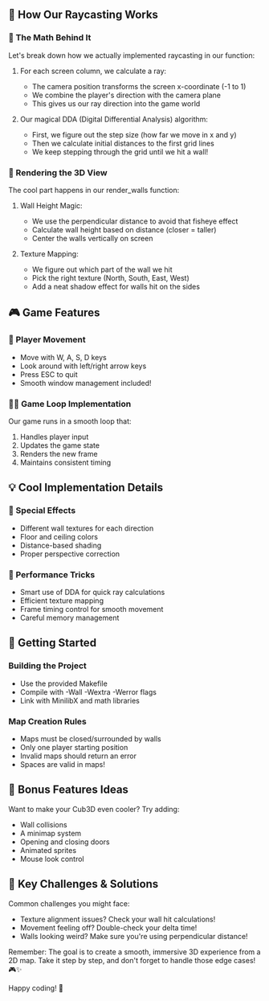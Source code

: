 ## 🎨 How Our Raycasting Works

### 📐 The Math Behind It
Let's break down how we actually implemented raycasting in our  function:

1. For each screen column, we calculate a ray:
   - The camera position transforms the screen x-coordinate (-1 to 1)
   - We combine the player's direction with the camera plane
   - This gives us our ray direction into the game world

2. Our magical DDA (Digital Differential Analysis) algorithm:
   - First, we figure out the step size (how far we move in x and y)
   - Then we calculate initial distances to the first grid lines
   - We keep stepping through the grid until we hit a wall!

### 🎥 Rendering the 3D View
The cool part happens in our render_walls function:

1. Wall Height Magic:
   - We use the perpendicular distance to avoid that fisheye effect
   - Calculate wall height based on distance (closer = taller)
   - Center the walls vertically on screen

2. Texture Mapping:
   - We figure out which part of the wall we hit
   - Pick the right texture (North, South, East, West)
   - Add a neat shadow effect for walls hit on the sides

## 🎮 Game Features

### 👾 Player Movement
- Move with W, A, S, D keys
- Look around with left/right arrow keys
- Press ESC to quit
- Smooth window management included!

### 🏃‍♂️ Game Loop Implementation
Our game runs in a smooth loop that:
1. Handles player input
2. Updates the game state
3. Renders the new frame
4. Maintains consistent timing

## 💡 Cool Implementation Details

### 🌟 Special Effects
- Different wall textures for each direction
- Floor and ceiling colors
- Distance-based shading
- Proper perspective correction

### 🔧 Performance Tricks
- Smart use of DDA for quick ray calculations
- Efficient texture mapping
- Frame timing control for smooth movement
- Careful memory management

## 🚀 Getting Started

### Building the Project
- Use the provided Makefile
- Compile with -Wall -Wextra -Werror flags
- Link with MinilibX and math libraries

### Map Creation Rules
- Maps must be closed/surrounded by walls
- Only one player starting position
- Invalid maps should return an error
- Spaces are valid in maps!

## 🎨 Bonus Features Ideas
Want to make your Cub3D even cooler? Try adding:
- Wall collisions
- A minimap system
- Opening and closing doors
- Animated sprites
- Mouse look control

## 🎯 Key Challenges & Solutions
Common challenges you might face:
- Texture alignment issues? Check your wall hit calculations!
- Movement feeling off? Double-check your delta time!
- Walls looking weird? Make sure you're using perpendicular distance!

Remember: The goal is to create a smooth, immersive 3D experience from a 2D map. Take it step by step, and don't forget to handle those edge cases! 🎮✨

Happy coding! 🚀
